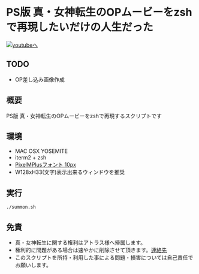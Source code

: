 # PS版 真・女神転生のOPムービーをzshで再現したいだけの人生だった

[![youtubeへ](http://img.youtube.com/vi/D0GViDfB4Js/0.jpg)](https://www.youtube.com/watch?v=D0GViDfB4Js)

## TODO
- OP差し込み画像作成

## 概要

PS版 真・女神転生のOPムービーをzshで再現するスクリプトです

## 環境
- MAC OSX YOSEMITE
- iterm2 + zsh
- [PixelMPlusフォント 10px](http://itouhiro.hatenablog.com/entry/20130602/font)
- W128xH33(文字)表示出来るウィンドウを推奨

## 実行
```
./summon.sh
```

## 免責
- 真・女神転生に関する権利はアトラス様へ帰属します。
- 権利的に問題がある場合は速やかに削除させて頂きます。[連絡先](mailto:aozora0000@gmail.com)
- このスクリプトを所持・利用した事による問題・損害については自己責任でお願いします。
